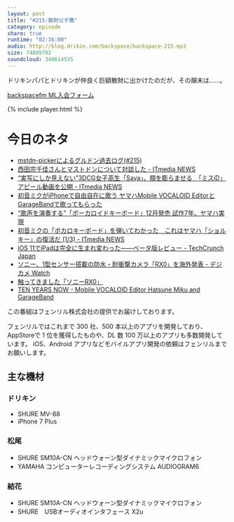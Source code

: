 ```yaml
---
layout: post
title: "#215:散財父子鷹"
category: episode
share: true
runtime: "02:36:00"
audio: http://blog.drikin.com/backspace/backspace-215.mp3
size: 74889702
soundcloud: 340614535
---
```


ドリキンパパとドリキンが仲良く巨額散財に出かけたのだが、その顛末は……。

[backspacefm ML入会フォーム](http://backspace.us11.list-manage.com/subscribe?u=09c933bd3997c1d16dbed156a&id=84b6529b91)

{% include player.html %}

# 今日のネタ

* [mstdn-pickerによるグルドン過去ログ(#215)](https://rbtnn.github.io/mstdn-picker/?instance=mstdn.guru&since_id=633838&max_id=635825)
* [西田宗千佳さんとマストドンについて対談した - ITmedia NEWS](http://www.itmedia.co.jp/news/articles/1709/02/news034.html)
* [“実写にしか見えない”3DCG女子高生「Saya」、頬を膨らませる　「ミスiD」アピール動画を公開 - ITmedia NEWS](http://www.itmedia.co.jp/news/articles/1708/31/news123.html)
* [初音ミクがiPhoneで自由自在に歌う ヤマハMobile VOCALOID EditorとGarageBandで歌ってもらった](http://www.itmedia.co.jp/news/articles/1708/31/news074.html)
* [“歌声を演奏する”「ボーカロイドキーボード」12月発売 試作7年、ヤマハ実現](http://www.itmedia.co.jp/news/articles/1708/31/news092.html)
* [初音ミクの「ボカロキーボード」を弾いてわかった　これはヤマハ「ショルキー」の復活だ (1/3) - ITmedia NEWS](http://www.itmedia.co.jp/news/articles/1709/02/news036.html)
* [iOS 11でiPadは完全に生まれ変わった――ベータ版レビュー - TechCrunch Japan](http://jp.techcrunch.com/2017/06/27/20170626ios-11-preview/)
* [ソニー、1型センサー搭載の防水・耐衝撃カメラ「RX0」を海外発表 - デジカメ Watch](http://dc.watch.impress.co.jp/docs/news/1078527.html)
* [触ってきました「ソニーRX0」](http://dc.watch.impress.co.jp/docs/news/1078771.html)
* [TEN YEARS NOW - Mobile VOCALOID Editor Hatsune Miku and GarageBand](https://www.youtube.com/watch?v=0MqhdGZ3hhI)

この番組はフェンリル株式会社の提供でお届けしております。

フェンリルではこれまで 300 社、500 本以上のアプリを開発しており、AppStoreで 1 位を獲得したものや、DL 数 100 万以上のアプリも多数開発しています。
iOS、Android アプリなどモバイルアプリ開発の依頼はフェンリルまでお願いします。

## 主な機材

### ドリキン

* SHURE MV-88
* iPhone 7 Plus

### 松尾

* SHURE  SM10A-CN ヘッドウォーン型ダイナミックマイクロフォン
* YAMAHA コンピューターレコーディングシステム AUDIOGRAM6

### 結花

* SHURE  SM10A-CN ヘッドウォーン型ダイナミックマイクロフォン
* SHURE　USBオーディオインタフェース X2u
